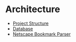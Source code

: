 # Architecture
- [Project Structure](./project-structure.md)
- [Database](./database.md)
- [Netscape Bookmark Parser](./netscape.md)
